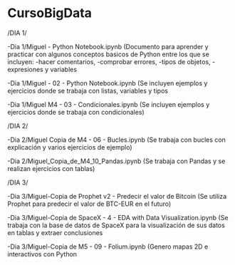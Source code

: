 # CursoBigData

/DIA 1/

-Dia 1/Miguel - Python Notebook.ipynb (Documento para aprender y practicar con algunos conceptos basicos de Python entre los que se incluyen: -hacer comentarios, -comprobar errores, -tipos de objetos, -expresiones y variables

-Dia 1/Miguel - 02 - Python Notebook.ipynb (Se incluyen ejemplos y ejercicios donde se trabaja con listas, variables y tipos

-Dia 1/Miguel M4 - 03 - Condicionales.ipynb (Se incluyen ejemplos y ejercicios donde se trabaja con condicionales)


/DIA 2/

-Dia 2/Miguel Copia de M4 - 06 - Bucles.ipynb (Se trabaja con bucles con explicación y varios ejercicios de ejemplo)

-Dia 2/Miguel_Copia_de_M4_10_Pandas.ipynb (Se trabaja con Pandas y se realizan ejercicios con tablas)

/DIA 3/

-Dia 3/Miguel-Copia de Prophet v2 - Predecir el valor de Bitcoin (Se utiliza Prophet para predecir el valor de BTC-EUR en el futuro)

-Dia 3/Miguel-Copia de SpaceX - 4 - EDA with Data Visualization.ipynb (Se trabaja con la base de datos de SpaceX para la visualización de sus datos en tablas y extraer conclusiones

-Dia 3/Miguel-Copia de M5 - 09 - Folium.ipynb (Genero mapas 2D e interactivos con Python
